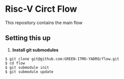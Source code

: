 # Risc-V Circt Flow

This repository contains the main flow 

## Setting this up
1. **Install git submodules**
```
$ git clone git@github.com:GREEN-ITMO-YADRO/flow.git
$ cd flow
$ git submodule init
$ git submodule update
```

